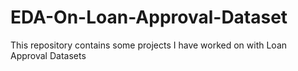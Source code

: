 # EDA-On-Loan-Approval-Dataset
 This repository contains some projects I have worked on with Loan Approval Datasets
